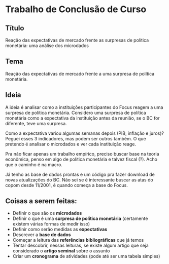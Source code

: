 # Trabalho de Conclusão de Curso

## Título

Reação das expectativas de mercado frente as surpresas de política monetária: uma análise dos microdados

## Tema

Reação das expectativas de mercado frente a uma surpresa de política monetária. 

## Ideia

A ideia é analisar como a instituições participantes do Focus reagem a uma surpresa de política monetária. Considero uma surpresa de política monetária como a expectativa da instituição antes da reunião, se o BC for diferente, teve uma surpresa.

Como a expectativa variou algumas semanas depois (PIB, inflação e juros)? Peguei esses 3 indicadores, mas podem ser outros também. O que pretendo é analisar o microdados e ver cada instituição reage.

Pra não ficar apenas um trabalho empírico, preciso buscar base na teoria econômica, penso em algo de política monetária e talvez fiscal (?). Acho que o caminho é na macro.

Já tenho as base de dados prontas e um código pra fazer download de novas atualizações do BC. Não sei se é interessante buscar as atas do copom desde 11/2001, é quando começa a base do Focus. 

## Coisas a serem feitas:

- Definir o que são os **microdados**
- Definir o que é uma **surpresa de política monetária** (certamente existem várias formas de medir isso)
- Definir como serão medidas as **expectativas**
- Descrever a **base de dados**
- Começar a leitura das **referências bibliográficas** que já temos
- Tentar descobrir, nessas leituras, se existe algum artigo que seja considerado o **artigo seminal** sobre o assunto
- Criar um **cronograma** de atividades (pode até ser uma tabela simples)
